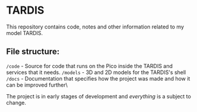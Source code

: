 # TARDIS

This repository contains code, notes and other information related to my model TARDIS.

## File structure:
`/code` - Source for code that runs on the Pico inside the TARDIS and services that it needs.
`/models` - 3D and 2D models for the TARDIS's shell
`/docs` - Documentation that specifies how the project was made and how it can be improved further\

The project is in early stages of development and *everything* is a subject to change.